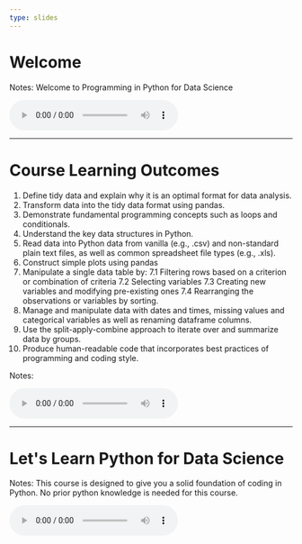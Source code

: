 ```yaml
---
type: slides
---
```


# Welcome 

Notes: Welcome to Programming in Python for Data Science  
<html>
<audio controls >
  <source src="/placeholder_audio.mp3" />
</audio></html>

---

# Course Learning Outcomes 

1. Define tidy data and explain why it is an optimal format for data analysis.
1. Transform data into the tidy data format using pandas.
1. Demonstrate fundamental programming concepts such as loops and conditionals.
1. Understand the key data structures in Python.
1. Read data into Python data from vanilla (e.g., .csv) and non-standard plain text files, as well as common spreadsheet file types (e.g., .xls).
1. Construct simple plots using pandas
1. Manipulate a single data table by:
    7.1 Filtering rows based on a criterion or combination of criteria
    7.2 Selecting variables
    7.3 Creating new variables and modifying pre-existing ones
    7.4 Rearranging the observations or variables by sorting.
1. Manage and manipulate data with dates and times, missing values and categorical variables as well as renaming dataframe columns.
1. Use the split-apply-combine approach to iterate over and summarize data by groups.
1. Produce human-readable code that incorporates best practices of programming and coding style.


Notes:
<html>
<audio controls >
  <source src="/placeholder_audio.mp3" />
</audio></html>
 
---

# Let's Learn Python for Data Science  

Notes: This course is designed to give you a solid foundation of coding in Python. No prior python knowledge is needed for this course. 

<html>
<audio controls >
  <source src="/module0/511_Module0.mp3" />
</audio></html>